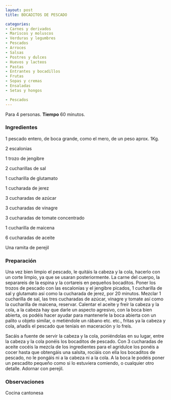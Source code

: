```yaml
---
layout: post
title: BOCADITOS DE PESCADO

categories:
- Carnes y derivados
- Mariscos y moluscos
- Verduras y legumbres
- Pescados
- Arroces
- Salsas
- Postres y dulces
- Huevos y lacteos
- Pastas
- Entrantes y bocadillos
- Frutas
- Sopas y cremas
- Ensaladas
- Setas y hongos

- Pescados
---
```

Para 4 personas.
<b>Tiempo</b> 60 minutos.

<h3>Ingredientes</h3>

1 pescado entero, de boca grande, como el mero, de un peso aprox. 1Kg.

2 escalonias

1 trozo de jengibre

2 cucharillas de sal

1 cucharilla de glutamato

1 cucharada de jerez

3 cucharadas de azúcar

3 cucharadas de vinagre

3 cucharadas de tomate concentrado

1 cucharilla de maicena

6 cucharadas de aceite

Una ramita de perejil

<h3>Preparación</h3>

Una vez bien limpio el pescado, le quitáis la cabeza y la cola, hacerlo con un corte limpio, ya que se usaran posteriormente. La carne del cuerpo, la separareis de la espina y la cortareis en pequeños bocaditos. Poner los trozos de pescado con las escalonias y el jengibre picados, 1 cucharilla de sal y glutamato así como la cucharada de jerez, por 20 minutos. Mezclar 1 cucharilla de sal, las tres cucharadas de azúcar, vinagre y tomate así como la cucharilla de maicena, reservar. Calentar el aceite y freír la cabeza y la cola, a la cabeza hay que darle un aspecto agresivo, con la boca bien abierta, os podéis hacer ayudar para mantenerle la boca abierta con un palito u objeto similar, o metiéndole un rábano etc. etc., fritas ya la cabeza y cola, añadís el pescado que teníais en maceración y lo freís.

Sacáis a fuente de servir la cabeza y la cola, poniéndolas en su lugar, entre la cabeza y la cola ponéis los bocaditos de pescado. Con 3 cucharadas de aceite cocéis la mezcla de los ingredientes para el agridulce los ponéis a cocer hasta que obtengáis una salsita, rociáis con ella los bocaditos de pescado, no le pongáis ni a la cabeza ni a la cola. A la boca le podéis poner un pescadito pequeño como si lo estuviera comiendo, o cualquier otro detalle. Adornar con perejil.

<h3>Observaciones</h3>

Cocina cantonesa

